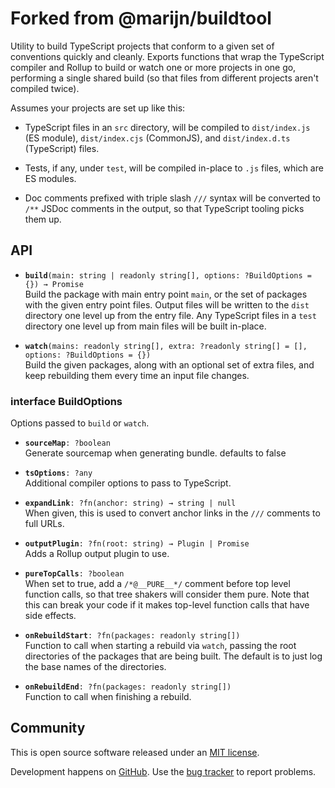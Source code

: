 # Forked from @marijn/buildtool

Utility to build TypeScript projects that conform to a given set of
conventions quickly and cleanly. Exports functions that wrap the
TypeScript compiler and Rollup to build or watch one or more projects
in one go, performing a single shared build (so that files from
different projects aren't compiled twice).

Assumes your projects are set up like this:

 - TypeScript files in an `src` directory, will be compiled to
   `dist/index.js` (ES module), `dist/index.cjs` (CommonJS), and
   `dist/index.d.ts` (TypeScript) files.

 - Tests, if any, under `test`, will be compiled in-place to `.js`
   files, which are ES modules.

 - Doc comments prefixed with triple slash `///` syntax will be
   converted to `/**` JSDoc comments in the output, so that TypeScript
   tooling picks them up.

## API

 * **`build`**`(main: string | readonly string[], options: ?BuildOptions = {}) → Promise`\
   Build the package with main entry point `main`, or the set of
   packages with the given entry point files. Output files will be
   written to the `dist` directory one level up from the entry file.
   Any TypeScript files in a `test` directory one level up from main
   files will be built in-place.


 * **`watch`**`(mains: readonly string[], extra: ?readonly string[] = [], options: ?BuildOptions = {})`\
   Build the given packages, along with an optional set of extra
   files, and keep rebuilding them every time an input file changes.


### interface BuildOptions

Options passed to `build` or `watch`.

 * **`sourceMap`**`: ?boolean`\
   Generate sourcemap when generating bundle. defaults to false

 * **`tsOptions`**`: ?any`\
   Additional compiler options to pass to TypeScript.

 * **`expandLink`**`: ?fn(anchor: string) → string | null`\
   When given, this is used to convert anchor links in the `///`
   comments to full URLs.

 * **`outputPlugin`**`: ?fn(root: string) → Plugin | Promise`\
   Adds a Rollup output plugin to use.

 * **`pureTopCalls`**`: ?boolean`\
   When set to true, add a `/*@__PURE__*/` comment before top level
   function calls, so that tree shakers will consider them pure.
   Note that this can break your code if it makes top-level
   function calls that have side effects.

 * **`onRebuildStart`**`: ?fn(packages: readonly string[])`\
   Function to call when starting a rebuild via `watch`, passing
   the root directories of the packages that are being built. The
   default is to just log the base names of the directories.

 * **`onRebuildEnd`**`: ?fn(packages: readonly string[])`\
   Function to call when finishing a rebuild.


## Community

This is open source software released under an
[MIT license](https://github.com/marijnh/buildtool/blob/master/LICENSE).

Development happens on
[GitHub](https://github.com/marijnh/buildtool/). Use the [bug
tracker](https://github.com/marijnh/buildtool/issues) to report
problems.

